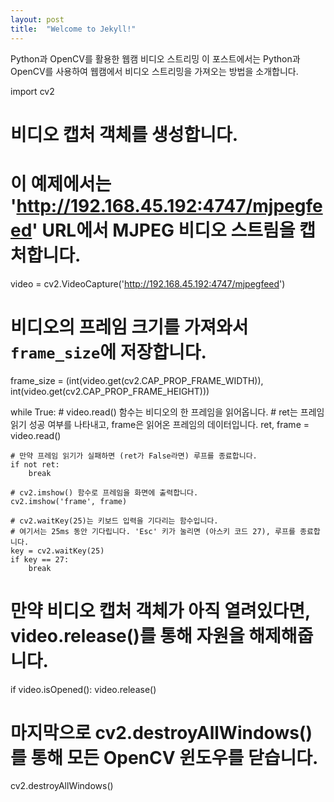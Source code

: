 ```yaml
---
layout: post
title:  "Welcome to Jekyll!"
---
```



Python과 OpenCV를 활용한 웹캠 비디오 스트리밍
이 포스트에서는 Python과 OpenCV를 사용하여 웹캠에서 비디오 스트리밍을 가져오는 방법을 소개합니다.


import cv2

# 비디오 캡처 객체를 생성합니다. 
# 이 예제에서는 'http://192.168.45.192:4747/mjpegfeed' URL에서 MJPEG 비디오 스트림을 캡처합니다.
video = cv2.VideoCapture('http://192.168.45.192:4747/mjpegfeed')

# 비디오의 프레임 크기를 가져와서 `frame_size`에 저장합니다.
frame_size = (int(video.get(cv2.CAP_PROP_FRAME_WIDTH)), int(video.get(cv2.CAP_PROP_FRAME_HEIGHT)))

while True:
    # video.read() 함수는 비디오의 한 프레임을 읽어옵니다. 
    # ret는 프레임 읽기 성공 여부를 나타내고, frame은 읽어온 프레임의 데이터입니다.
    ret, frame = video.read()

    # 만약 프레임 읽기가 실패하면 (ret가 False라면) 루프를 종료합니다.
    if not ret:
        break

    # cv2.imshow() 함수로 프레임을 화면에 출력합니다.
    cv2.imshow('frame', frame)

    # cv2.waitKey(25)는 키보드 입력을 기다리는 함수입니다. 
    # 여기서는 25ms 동안 기다립니다. 'Esc' 키가 눌리면 (아스키 코드 27), 루프를 종료합니다.
    key = cv2.waitKey(25)
    if key == 27:
        break

# 만약 비디오 캡처 객체가 아직 열려있다면, video.release()를 통해 자원을 해제해줍니다.
if video.isOpened():
    video.release()

# 마지막으로 cv2.destroyAllWindows()를 통해 모든 OpenCV 윈도우를 닫습니다.
cv2.destroyAllWindows()
